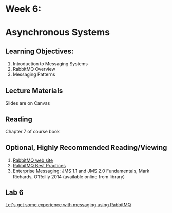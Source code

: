 # Week 6:

# Asynchronous Systems

## Learning Objectives:

1. Introduction to Messaging Systems
2. RabbitMQ Overview
3. Messaging Patterns

## Lecture Materials

Slides are on Canvas

## Reading

Chapter 7 of course book

## Optional, Highly Recommended Reading/Viewing

1. [RabbitMQ web site](https://www.rabbitmq.com/)
2. [RabbitMQ Best Practices](https://www.cloudamqp.com/blog/part4-rabbitmq-13-common-errors.html)
3. Enterprise Messaging: JMS 1.1 and JMS 2.0 Fundamentals, Mark Richards, O'Reilly 2014 (available online from library)

## Lab 6

[Let's get some experience with messaging using RabbitMQ](https://github.khoury.northeastern.edu/vishalrajpal/cs6650/Labs/Lab6.md)